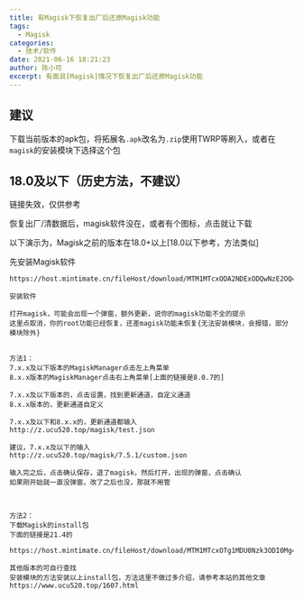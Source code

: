 ```yaml
---
title: 有Magisk下恢复出厂后还原Magisk功能
tags: 
  - Magisk
categories:
  - 技术/软件
date: 2021-06-16 18:21:23
author: 陈小可
excerpt: 有面具[Magisk]情况下恢复出厂后还原Magisk功能
---
```


## 建议
下载当前版本的apk包，将拓展名`.apk`改名为`.zip`使用TWRP等刷入，或者在`magisk`的安装模块下选择这个包

## 18.0及以下（历史方法，不建议）
链接失效，仅供参考

恢复出厂/清数据后，magisk软件没在，或者有个图标，点击就让下载

以下演示为，Magisk之前的版本在18.0+以上[18.0以下参考，方法类似]

先安装Magisk软件

```text
https://host.mintimate.cn/fileHost/download/MTM1MTcxODA2NDExODQwNzE2OQ==
 
安装软件
 
打开magisk，可能会出现一个弹窗，额外更新，说你的magisk功能不全的提示
这里点取消，你的root功能已经恢复，还差magisk功能未恢复{无法安装模块，会报错，部分模块除外}
 
 
方法1：
7.x.x及以下版本的MagiskManager点击左上角菜单
8.x.x版本的MagiskManager点击右上角菜单[上面的链接是8.0.7的]
 
7.x.x及以下版本的，点击设置，找到更新通道，自定义通道
8.x.x版本的，更新通道自定义
 
7.x.x及以下和8.x.x的，更新通道都输入
http://z.ucu520.top/magisk/test.json
 
建议，7.x.x及以下的输入
http://z.ucu520.top/magisk/7.5.1/custom.json
 
输入完之后，点击确认保存，退了magisk，然后打开，出现的弹窗，点击确认
如果刚开始就一直没弹窗，改了之后也没，那就不用管
 
 
 
方法2：
下载Magisk的install包
下面的链接是21.4的
```

```text
https://host.mintimate.cn/fileHost/download/MTM1MTcxOTg1MDU0Nzk3ODI0Mg==
 
其他版本的可自行查找
安装模块的方法安装以上install包，方法这里不做过多介绍，请参考本站的其他文章
https://www.ucu520.top/1607.html
```
